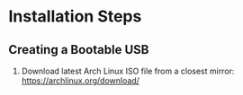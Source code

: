 # Installation Steps

## Creating a Bootable USB

1. Download latest Arch Linux ISO file from a closest mirror: https://archlinux.org/download/
